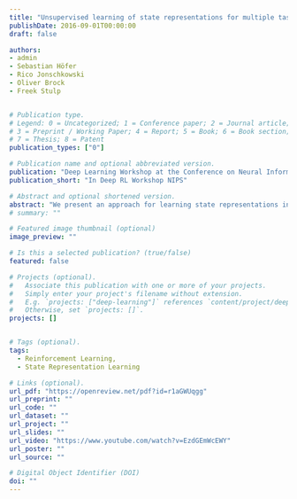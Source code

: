 ```yaml
---
title: "Unsupervised learning of state representations for multiple tasks"
publishDate: 2016-09-01T00:00:00
draft: false

authors:
- admin
- Sebastian Höfer
- Rico Jonschkowski
- Oliver Brock
- Freek Stulp


# Publication type.
# Legend: 0 = Uncategorized; 1 = Conference paper; 2 = Journal article;
# 3 = Preprint / Working Paper; 4 = Report; 5 = Book; 6 = Book section;
# 7 = Thesis; 8 = Patent
publication_types: ["0"]

# Publication name and optional abbreviated version.
publication: "Deep Learning Workshop at the Conference on Neural Information Processing Systems (NIPS)"
publication_short: "In Deep RL Workshop NIPS"

# Abstract and optional shortened version.
abstract: "We present an approach for learning state representations in multi-task reinforcement learning. Our method learns multiple low-dimensional state representations from raw observations in an unsupervised fashion, without any knowledge of which task is executed, nor of the number of tasks involved. The method is based on a gated neural network architecture, trained with an extension of the learning with robotic priors objective. In simulated experiments, we show that our method is able to learn better state representations for reinforcement learning, and we analyze why and when it manages to do so."
# summary: ""

# Featured image thumbnail (optional)
image_preview: ""

# Is this a selected publication? (true/false)
featured: false

# Projects (optional).
#   Associate this publication with one or more of your projects.
#   Simply enter your project's filename without extension.
#   E.g. `projects: ["deep-learning"]` references `content/project/deep-learning.md`.
#   Otherwise, set `projects: []`.
projects: []


# Tags (optional).
tags:
  - Reinforcement Learning,
  - State Representation Learning

# Links (optional).
url_pdf: "https://openreview.net/pdf?id=r1aGWUqgg"
url_preprint: ""
url_code: ""
url_dataset: ""
url_project: ""
url_slides: ""
url_video: "https://www.youtube.com/watch?v=EzdGEmWcEWY"
url_poster: ""
url_source: ""

# Digital Object Identifier (DOI)
doi: ""
---
```

